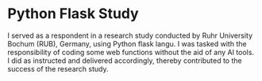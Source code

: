 # Python Flask Study

I served as a respondent in a research study conducted by Ruhr University Bochum (RUB), Germany, using Python flask langu. I was tasked with the responsibility of coding some web functions without the aid of any AI tools. I did as instructed and delivered accordingly, thereby contributed to the success of the research study. 